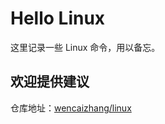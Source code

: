 # Hello Linux 

这里记录一些 Linux 命令，用以备忘。

## 欢迎提供建议

仓库地址：[wencaizhang/linux](https://github.com/wencaizhang/linux)
